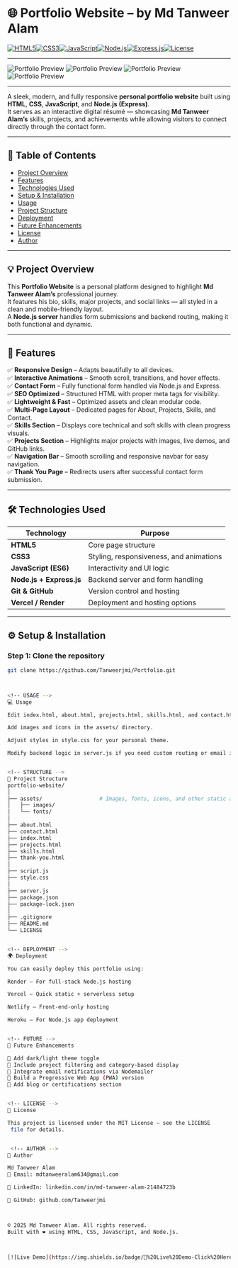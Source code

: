 # 🌐 Portfolio Website – by **Md Tanweer Alam**

[![HTML5](https://img.shields.io/badge/HTML5-E34F26?style=for-the-badge&logo=html5&logoColor=white)](https://developer.mozilla.org/en-US/docs/Web/HTML)[![CSS3](https://img.shields.io/badge/CSS3-1572B6?style=for-the-badge&logo=css3&logoColor=white)](https://developer.mozilla.org/en-US/docs/Web/CSS)[![JavaScript](https://img.shields.io/badge/JavaScript-F7DF1E?style=for-the-badge&logo=javascript&logoColor=black)](https://developer.mozilla.org/en-US/docs/Web/JavaScript)[![Node.js](https://img.shields.io/badge/Node.js-339933?style=for-the-badge&logo=node.js&logoColor=white)](https://nodejs.org/)[![Express.js](https://img.shields.io/badge/Express.js-000000?style=for-the-badge&logo=express&logoColor=white)](https://expressjs.com/)[![License](https://img.shields.io/badge/License-MIT-green?style=for-the-badge)](LICENSE)

---

![Portfolio Preview](assets/portfolio-homepage.png)
![Portfolio Preview](assets/portfolio-aboutpage.png)
![Portfolio Preview](assets/portfolio-projects.png)
![Portfolio Preview](assets/portfolio-skills.png)

---

A sleek, modern, and fully responsive **personal portfolio website** built using **HTML**, **CSS**, **JavaScript**, and **Node.js (Express)**.  
It serves as an interactive digital résumé — showcasing **Md Tanweer Alam’s** skills, projects, and achievements while allowing visitors to connect directly through the contact form.

---

## 📘 Table of Contents

- [Project Overview](#project-overview)
- [Features](#features)
- [Technologies Used](#technologies-used)
- [Setup & Installation](#setup--installation)
- [Usage](#usage)
- [Project Structure](#project-structure)
- [Deployment](#deployment)
- [Future Enhancements](#future-enhancements)
- [License](#license)
- [Author](#author)

---

## 💡 Project Overview

This **Portfolio Website** is a personal platform designed to highlight **Md Tanweer Alam’s** professional journey.  
It features his bio, skills, major projects, and social links — all styled in a clean and mobile-friendly layout.  
A **Node.js server** handles form submissions and backend routing, making it both functional and dynamic.

---

## 🚀 Features

✅ **Responsive Design** – Adapts beautifully to all devices.  
✅ **Interactive Animations** – Smooth scroll, transitions, and hover effects.  
✅ **Contact Form** – Fully functional form handled via Node.js and Express.  
✅ **SEO Optimized** – Structured HTML with proper meta tags for visibility.  
✅ **Lightweight & Fast** – Optimized assets and clean modular code.  
✅ **Multi-Page Layout** – Dedicated pages for About, Projects, Skills, and Contact.  
✅ **Skills Section** – Displays core technical and soft skills with clean progress visuals.  
✅ **Projects Section** – Highlights major projects with images, live demos, and GitHub links.  
✅ **Navigation Bar** – Smooth scrolling and responsive navbar for easy navigation.  
✅ **Thank You Page** – Redirects users after successful contact form submission.  

---

## 🛠️ Technologies Used

| Technology | Purpose |
|-------------|----------|
| **HTML5** | Core page structure |
| **CSS3** | Styling, responsiveness, and animations |
| **JavaScript (ES6)** | Interactivity and UI logic |
| **Node.js + Express.js** | Backend server and form handling |
| **Git & GitHub** | Version control and hosting |
| **Vercel / Render** | Deployment and hosting options |

---

## ⚙️ Setup & Installation

### Step 1: Clone the repository
```bash
git clone https://github.com/Tanweerjmi/Portfolio.git



<!-- USAGE -->
💻 Usage

Edit index.html, about.html, projects.html, skills.html, and contact.html to update content.

Add images and icons in the assets/ directory.

Adjust styles in style.css for your personal theme.

Modify backend logic in server.js if you need custom routing or email integration.


<!-- STRUCTURE -->
🧩 Project Structure
portfolio-website/
│
├── assets/                  # Images, fonts, icons, and other static assets
│   ├── images/
│   └── fonts/
│
├── about.html
├── contact.html
├── index.html
├── projects.html
├── skills.html
├── thank-you.html
│
├── script.js
├── style.css
│
├── server.js
├── package.json
├── package-lock.json
│
├── .gitignore
├── README.md
└── LICENSE


<!-- DEPLOYMENT -->
🌍 Deployment

You can easily deploy this portfolio using:

Render – For full-stack Node.js hosting

Vercel – Quick static + serverless setup

Netlify – Front-end-only hosting

Heroku – For Node.js app deployment


<!-- FUTURE -->
🧠 Future Enhancements

🚀 Add dark/light theme toggle
📸 Include project filtering and category-based display
📧 Integrate email notifications via Nodemailer
📱 Build a Progressive Web App (PWA) version
🧩 Add blog or certifications section


<!-- LICENSE -->
🪪 License

This project is licensed under the MIT License — see the LICENSE
 file for details.


 <!-- AUTHOR -->
👤 Author

Md Tanweer Alam
📧 Email: mdtanweeralam634@gmail.com

💼 LinkedIn: linkedin.com/in/md-tanweer-alam-21484723b

🐙 GitHub: github.com/Tanweerjmi



© 2025 Md Tanweer Alam. All rights reserved.
Built with ❤️ using HTML, CSS, JavaScript, and Node.js.



[![Live Demo](https://img.shields.io/badge/🔗%20Live%20Demo-Click%20Here-brightgreen?style=for-the-badge)](https://your-portfolio-link.com)
